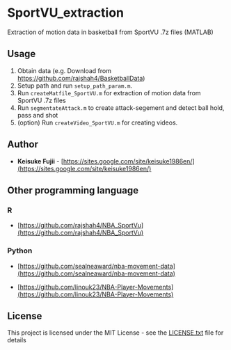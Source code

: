 # SportVU_extraction
Extraction of motion data in basketball from SportVU .7z files
 (MATLAB)

## Usage
1. Obtain data (e.g. Download from https://github.com/rajshah4/BasketballData)
2. Setup path and run `setup_path_param.m`.
3. Run `createMatfile_SportVU.m` for extraction of motion data from SportVU .7z files
4. Run `segmentateAttack.m` to create attack-segement and detect ball hold, pass and shot
5. (option) Run `createVideo_SportVU.m` for creating videos.

## Author

*  **Keisuke Fujii** - [https://sites.google.com/site/keisuke1986en/](https://sites.google.com/site/keisuke1986en/)


## Other programming language
### R
* [https://github.com/rajshah4/NBA_SportVu](https://github.com/rajshah4/NBA_SportVu)

### Python 
* [https://github.com/sealneaward/nba-movement-data](https://github.com/sealneaward/nba-movement-data)


* [https://github.com/linouk23/NBA-Player-Movements](https://github.com/linouk23/NBA-Player-Movements)

## License

This project is licensed under the MIT License - see the [LICENSE.txt](LICENSE.txt) file for details
